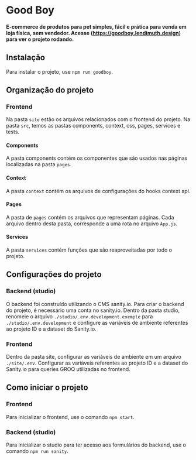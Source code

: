 # Good Boy

#### E-commerce de produtos para pet simples, fácil e prática para venda em loja física, sem vendedor. Acesse (https://goodboy.lendimuth.design) para ver o projeto rodando.
## Instalação
Para instalar o projeto, use ``` npm run goodboy ```.

## Organização do projeto
### Frontend
Na pasta ``` site ``` estão os arquivos relacionados com o frontend do projeto. Na pasta ``` src ```, temos as pastas components, context, css, pages, services e tests.
#### Components
A pasta components contém os componentes que são usados nas páginas localizadas na pasta ``` pages ```.

#### Context
A pasta ``` context ``` contém os arquivos de configurações do hooks context api.

#### Pages
A pasta de ``` pages ``` contém os arquivos que representam páginas. Cada arquivo dentro desta pasta, corresponde a uma rota no arquivo ``` App.js ```.

#### Services
A pasta ``` services ``` contém funções que são reaproveitadas por todo o projeto.

## Configurações do projeto
### Backend (studio)
O backend foi construído utilizando o CMS sanity.io. Para criar o backend do projeto, é necessário uma conta no sanity.io. Dentro da pasta studio, renomeie o arquivo ``` ./studio/.env.development.exemple ``` para ``` ./studio/.env.development ``` e configure as variáveis de ambiente referentes ao projeto ID e a dataset do Sanity.io.
### Frontend
Dentro da pasta site, configurar as variáveis de ambiente em um arquivo ``` ./site/.env ```. Configurar as variáveis referentes ao projeto ID e a dataset do Sanity.io para queries GROQ utilizadas no frontend.

## Como iniciar o projeto
### Frontend
Para inicializar o frontend, use o comando ``` npm start ```.
### Backend (studio)
Para inicializar o studio para ter acesso aos formulários do backend, use o comando ``` npm run sanity ```.
